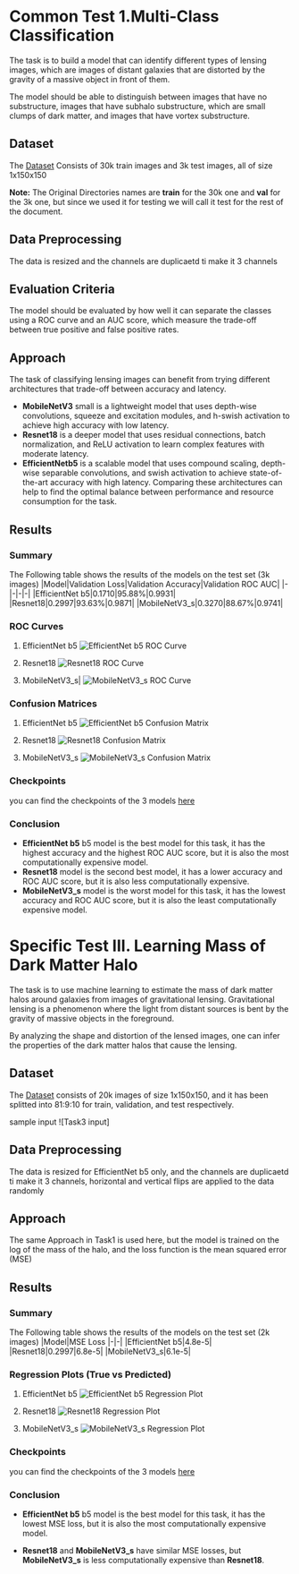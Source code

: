# Common Test 1.Multi-Class Classification
The task is to build a model that can identify different types of lensing images, which are images of distant galaxies that are distorted by the gravity of a massive object in front of them. 

The model should be able to distinguish between images that have no substructure, images that have subhalo substructure, which are small clumps of dark matter, and images that have vortex substructure.

## Dataset
The [Dataset](https://drive.google.com/file/d/1B_UZtU4W65ZViTJsLeFfvK-xXCYUhw2A/view) Consists of 30k train images and 3k test images, all of size 1x150x150

**Note:** The Original Directories names are **train** for the 30k one and **val** for the 3k one, but since we used it for testing we will call it test for the rest of the document.

## Data Preprocessing
The data is resized and the channels are duplicaetd ti make it 3 channels

## Evaluation Criteria
The model should be evaluated by how well it can separate the classes using a ROC curve and an AUC score, which measure the trade-off between true positive and false positive rates.

## Approach
The task of classifying lensing images can benefit from trying different architectures that trade-off between accuracy and latency.
- **MobileNetV3** small is a lightweight model that uses depth-wise convolutions, squeeze and excitation modules, and h-swish activation to achieve high accuracy with low latency. 
- **Resnet18** is a deeper model that uses residual connections, batch normalization, and ReLU activation to learn complex features with moderate latency. 
- **EfficientNetb5** is a scalable model that uses compound scaling, depth-wise separable convolutions, and swish activation to achieve state-of-the-art accuracy with high latency. Comparing these architectures can help to find the optimal balance between performance and resource consumption for the task.

## Results
### Summary
The Following table shows the results of the models on the test set (3k images)
|Model|Validation Loss|Validation Accuracy|Validation ROC AUC|
|-|-|-|-|
|EfficientNet b5|0.1710|95.88%|0.9931|
|Resnet18|0.2997|93.63%|0.9871|
|MobileNetV3_s|0.3270|88.67%|0.9741|

### ROC Curves

1. EfficientNet b5
![EfficientNet b5 ROC Curve](https://github.com/0ssamaak0/ML4SCI-GSOC23-Tests/blob/master/imgs/EffNetb5_ROC.png?raw=true)

2. Resnet18
![Resnet18 ROC Curve](https://github.com/0ssamaak0/ML4SCI-GSOC23-Tests/blob/master/imgs/Resnet18_ROC.png?raw=true)

3. MobileNetV3_s|
![MobileNetV3_s ROC Curve](https://github.com/0ssamaak0/ML4SCI-GSOC23-Tests/blob/master/imgs/MobileNetV3_ROC.png?raw=true)

### Confusion Matrices
<!-- make 2 images in one row -->


1. EfficientNet b5 
![EfficientNet b5 Confusion Matrix](https://github.com/0ssamaak0/ML4SCI-GSOC23-Tests/blob/master/imgs/EffNetb5_confusion_matrix.png?raw=true)

2. Resnet18 
![Resnet18 Confusion Matrix](https://github.com/0ssamaak0/ML4SCI-GSOC23-Tests/blob/master/imgs/Resnet18_confusion_matrix.png?raw=true)

3. MobileNetV3_s
![MobileNetV3_s Confusion Matrix](https://github.com/0ssamaak0/ML4SCI-GSOC23-Tests/blob/master/imgs/MobileNetV3_confusion_matrix.png?raw=true)

### Checkpoints
you can find the checkpoints of the 3 models [here](https://drive.google.com/drive/folders/1yjNUPtligEerNZlvzEfXuK-SqP5kNwvm?usp=share_link)
### Conclusion
- **EfficientNet b5** b5 model is the best model for this task, it has the highest accuracy and the highest ROC AUC score, but it is also the most computationally expensive model. 
- **Resnet18** model is the second best model, it has a lower accuracy and ROC AUC score, but it is also less computationally expensive. 
- **MobileNetV3_s** model is the worst model for this task, it has the lowest accuracy and ROC AUC score, but it is also the least computationally expensive model.

# Specific Test III. Learning Mass of Dark Matter Halo 
The task is to use machine learning to estimate the mass of dark matter halos around galaxies from images of gravitational lensing. Gravitational lensing is a phenomenon where the light from distant sources is bent by the gravity of massive objects in the foreground. 

By analyzing the shape and distortion of the lensed images, one can infer the properties of the dark matter halos that cause the lensing. 
## Dataset
The [Dataset](https://drive.google.com/file/d/1hu472ALwGPBcTCXSAM0VoCWmTktg9j-j/view) consists of 20k images of size 1x150x150, and it has been splitted into 81:9:10 for train, validation, and test respectively.

sample input
![Task3 input]
## Data Preprocessing
The data is resized for EfficientNet b5 only, and the channels are duplicaetd ti make it 3 channels, horizontal and vertical flips are applied to the data randomly

## Approach
The same Approach in Task1 is used here, but the model is trained on the log of the mass of the halo, and the loss function is the mean squared error (MSE)

## Results
### Summary
The Following table shows the results of the models on the test set (2k images)
|Model|MSE Loss
|-|-|
|EfficientNet b5|4.8e-5|
|Resnet18|0.2997|6.8e-5|
|MobileNetV3_s|6.1e-5|

### Regression Plots (True vs Predicted)
1. EfficientNet b5
![EfficientNet b5 Regression Plot](https://github.com/0ssamaak0/ML4SCI-GSOC23-Tests/blob/master/imgs/Effnetb5_Reg.png?raw=true)

2. Resnet18
![Resnet18 Regression Plot](https://github.com/0ssamaak0/ML4SCI-GSOC23-Tests/blob/master/imgs/MobileNetV3_Reg.png?raw=true)

3. MobileNetV3_s
![MobileNetV3_s Regression Plot](https://github.com/0ssamaak0/ML4SCI-GSOC23-Tests/blob/master/imgs/Resnet18_Reg.png?raw=true)

### Checkpoints
you can find the checkpoints of the 3 models [here](https://drive.google.com/drive/folders/1Tmoi57-YvGRfJjatPR4xRGxAUE_-tUzX?usp=share_link)

### Conclusion
- **EfficientNet b5** b5 model is the best model for this task, it has the lowest MSE loss, but it is also the most computationally expensive model.

- **Resnet18** and **MobileNetV3_s** have similar MSE losses, but **MobileNetV3_s** is less computationally expensive than **Resnet18**.

